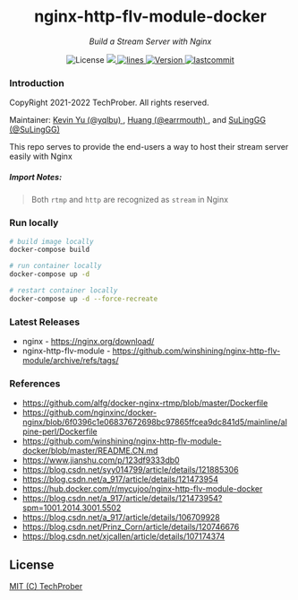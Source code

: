 <h1 align="center">nginx-http-flv-module-docker</h1>
<p align="center">
    <em>Build a Stream Server with Nginx</em>
</p>

<p align="center">
    <img src="https://img.shields.io/badge/license-MIT-critical" alt="License"/>
    <a href="https://hits.seeyoufarm.com">
      <img src="https://hits.seeyoufarm.com/api/count/incr/badge.svg?url=https%3A%2F%2Fgithub.com%2FTechProber%2Fnginx-http-flv-module-docker&count_bg=%235322B2&title_bg=%23555555&icon=&icon_color=%23E7E7E7&title=hits&edge_flat=false"/>
    </a>
    <a href="https://img.shields.io/tokei/lines/github/TechProber/nginx-http-flv-module-docker?color=orange">
      <img src="https://img.shields.io/tokei/lines/github/TechProber/nginx-http-flv-module-docker?color=orange" alt="lines">
    </a>
    <a href="https://hub.docker.com/repository/docker/hikariai/">
        <img src="https://img.shields.io/badge/docker-v20.10-blue" alt="Version">
    </a>
    <a href="https://github.com/TechProber/nginx-http-flv-module-docker">
        <img src="https://img.shields.io/github/last-commit/TechProber/nginx-http-flv-module-docker" alt="lastcommit"/>
    </a>
</p>

### Introduction

CopyRight 2021-2022 TechProber. All rights reserved.

Maintainer: [ Kevin Yu (@yqlbu) ](https://github.com/yqlbu), [ Huang (@earrmouth) ](https://github.com/earrmouth), and [ SuLingGG (@SuLingGG) ](https://github.com/SuLingGG)

This repo serves to provide the end-users a way to host their stream server easily with Nginx

##### Import Notes:

> Both `rtmp` and `http` are recognized as `stream` in Nginx

### Run locally

```bash
# build image locally
docker-compose build

# run container locally
docker-compose up -d

# restart container locally
docker-compose up -d --force-recreate
```

### Latest Releases

- nginx - https://nginx.org/download/
- nginx-http-flv-module - https://github.com/winshining/nginx-http-flv-module/archive/refs/tags/

### References

- https://github.com/alfg/docker-nginx-rtmp/blob/master/Dockerfile
- https://github.com/nginxinc/docker-nginx/blob/6f0396c1e06837672698bc97865ffcea9dc841d5/mainline/alpine-perl/Dockerfile
- https://github.com/winshining/nginx-http-flv-module-docker/blob/master/README.CN.md
- https://www.jianshu.com/p/123df9333db0
- https://blog.csdn.net/syy014799/article/details/121885306
- https://blog.csdn.net/a_917/article/details/121473954
- https://hub.docker.com/r/mycujoo/nginx-http-flv-module-docker
- https://blog.csdn.net/a_917/article/details/121473954?spm=1001.2014.3001.5502
- https://blog.csdn.net/a_917/article/details/106709928
- https://blog.csdn.net/Prinz_Corn/article/details/120746676
- https://blog.csdn.net/xjcallen/article/details/107174374

## License

[MIT (C) TechProber](https://github.com/TechProber/nginx-http-flv-module-docker/blob/master/LICENSE)
